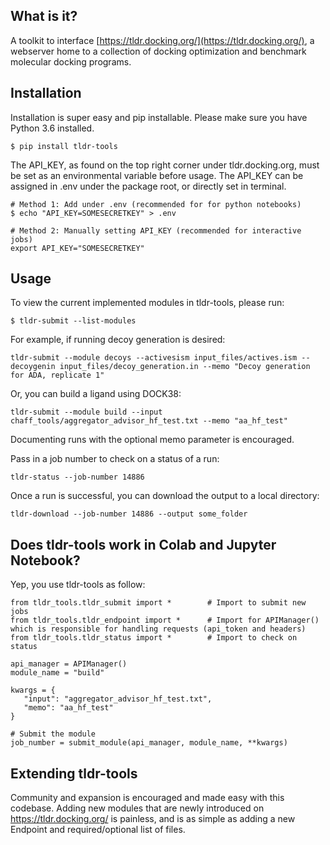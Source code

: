 ## What is it?

A toolkit to interface [https://tldr.docking.org/](https://tldr.docking.org/), a webserver home to a collection of docking optimization and benchmark molecular docking programs.

## Installation

Installation is super easy and pip installable. Please make sure you have Python 3.6 installed.

```shell-session
$ pip install tldr-tools
```

The API_KEY, as found on the top right corner under tldr.docking.org, must be set as an environmental variable before usage. The API_KEY can be assigned in .env under the package root, or directly set in terminal.

```shell-session
# Method 1: Add under .env (recommended for for python notebooks)
$ echo "API_KEY=SOMESECRETKEY" > .env

# Method 2: Manually setting API_KEY (recommended for interactive jobs)
export API_KEY="SOMESECRETKEY"
```

## Usage
To view the current implemented modules in tldr-tools, please run:

```shell-session
$ tldr-submit --list-modules
```

For example, if running decoy generation is desired:

```shell-session
tldr-submit --module decoys --activesism input_files/actives.ism --decoygenin input_files/decoy_generation.in --memo "Decoy generation for ADA, replicate 1"
```

Or, you can build a ligand using DOCK38:

```shell-session
tldr-submit --module build --input chaff_tools/aggregator_advisor_hf_test.txt --memo "aa_hf_test"
```

Documenting runs with the optional memo parameter is encouraged.

Pass in a job number to check on a status of a run:
```shell-session
tldr-status --job-number 14886
```

Once a run is successful, you can download the output to a local directory:

```shell-session
tldr-download --job-number 14886 --output some_folder
```

## Does tldr-tools work in Colab and Jupyter Notebook?

Yep, you use tldr-tools as follow:

```shell-session
from tldr_tools.tldr_submit import *        # Import to submit new jobs
from tldr_tools.tldr_endpoint import *      # Import for APIManager() which is responsible for handling requests (api_token and headers)
from tldr_tools.tldr_status import *        # Import to check on status

api_manager = APIManager()
module_name = "build"

kwargs = {
   "input": "aggregator_advisor_hf_test.txt",
   "memo": "aa_hf_test"
}

# Submit the module
job_number = submit_module(api_manager, module_name, **kwargs)
```


## Extending tldr-tools

Community and expansion is encouraged and made easy with this codebase. Adding new modules that are newly introduced on https://tldr.docking.org/ is painless, and is as simple as adding a new Endpoint and required/optional list of files.